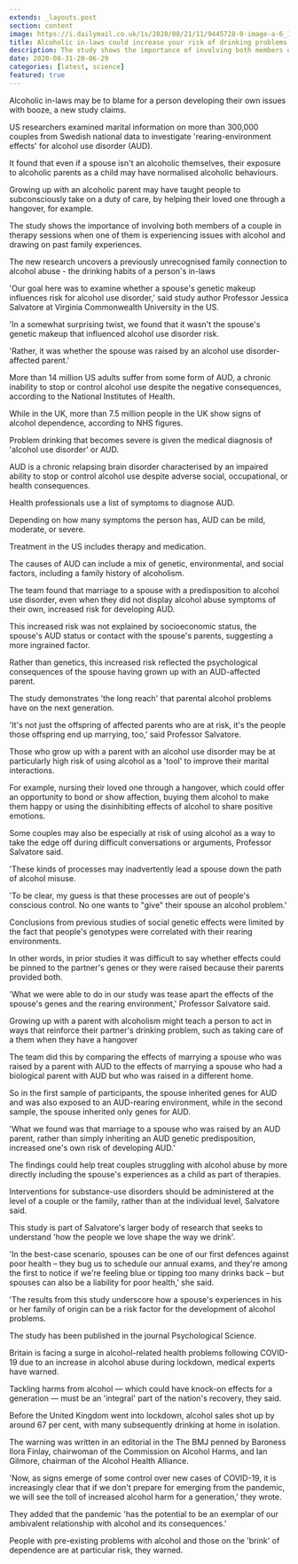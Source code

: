 ```yaml
---
extends: _layouts.post
section: content
image: https://i.dailymail.co.uk/1s/2020/08/21/11/9445728-0-image-a-6_1598005344940.jpg 
title: Alcoholic in-laws could increase your risk of drinking problems 
description: The study shows the importance of involving both members of a couple in therapy sessions when one of them is experiencing issues with alcohol and drawing on past family experiences. 
date: 2020-08-31-20-06-29 
categories: [latest, science] 
featured: true 
--- 
```

Alcoholic in-laws may be to blame for a person developing their own issues with booze, a new study claims. 

US researchers examined marital information on more than 300,000 couples from Swedish national data to investigate 'rearing-environment effects' for alcohol use disorder (AUD).  

It found that even if a spouse isn't an alcoholic themselves, their exposure to alcoholic parents as a child may have normalised alcoholic behaviours. 

Growing up with an alcoholic parent may have taught people to subconsciously take on a duty of care, by helping their loved one through a hangover, for example.

The study shows the importance of involving both members of a couple in therapy sessions when one of them is experiencing issues with alcohol and drawing on past family experiences. 

The new research uncovers a previously unrecognised family connection to alcohol abuse - the drinking habits of a person's in-laws 

'Our goal here was to examine whether a spouse's genetic makeup influences risk for alcohol use disorder,' said study author Professor Jessica Salvatore at Virginia Commonwealth University in the US. 

'In a somewhat surprising twist, we found that it wasn't the spouse's genetic makeup that influenced alcohol use disorder risk. 

'Rather, it was whether the spouse was raised by an alcohol use disorder-affected parent.'

More than 14 million US adults suffer from some form of AUD, a chronic inability to stop or control alcohol use despite the negative consequences, according to the National Institutes of Health.  

While in the UK, more than 7.5 million people in the UK show signs of alcohol dependence, according to NHS figures.

Problem drinking that becomes severe is given the medical diagnosis of 'alcohol use disorder' or AUD. 

AUD is a chronic relapsing brain disorder characterised by an impaired ability to stop or control alcohol use despite adverse social, occupational, or health consequences. 

Health professionals use a list of symptoms to diagnose AUD. 

Depending on how many symptoms the person has, AUD can be mild, moderate, or severe.

Treatment in the US includes therapy and medication.  

The causes of AUD can include a mix of genetic, environmental, and social factors, including a family history of alcoholism.   

The team found that marriage to a spouse with a predisposition to alcohol use disorder, even when they did not display alcohol abuse symptoms of their own, increased risk for developing AUD. 

This increased risk was not explained by socioeconomic status, the spouse's AUD status or contact with the spouse's parents, suggesting a more ingrained factor.  

Rather than genetics, this increased risk reflected the psychological consequences of the spouse having grown up with an AUD-affected parent. 

The study demonstrates 'the long reach' that parental alcohol problems have on the next generation. 

'It's not just the offspring of affected parents who are at risk, it's the people those offspring end up marrying, too,' said Professor Salvatore. 

Those who grow up with a parent with an alcohol use disorder may be at particularly high risk of using alcohol as a 'tool' to improve their marital interactions.

For example, nursing their loved one through a hangover, which could offer an opportunity to bond or show affection, buying them alcohol to make them happy or using the disinhibiting effects of alcohol to share positive emotions.  

Some couples may also be especially at risk of using alcohol as a way to take the edge off during difficult conversations or arguments, Professor Salvatore said. 

'These kinds of processes may inadvertently lead a spouse down the path of alcohol misuse. 

'To be clear, my guess is that these processes are out of people's conscious control. No one wants to "give" their spouse an alcohol problem.'

Conclusions from previous studies of social genetic effects were limited by the fact that people's genotypes were correlated with their rearing environments. 

In other words, in prior studies it was difficult to say whether effects could be pinned to the partner's genes or they were raised because their parents provided both.

'What we were able to do in our study was tease apart the effects of the spouse's genes and the rearing environment,' Professor Salvatore said.  

Growing up with a parent with alcoholism might teach a person to act in ways that reinforce their partner's drinking problem, such as taking care of a them when they have a hangover

The team did this by comparing the effects of marrying a spouse who was raised by a parent with AUD to the effects of marrying a spouse who had a biological parent with AUD but who was raised in a different home. 

So in the first sample of participants, the spouse inherited genes for AUD and was also exposed to an AUD-rearing environment, while in the second sample, the spouse inherited only genes for AUD. 

'What we found was that marriage to a spouse who was raised by an AUD parent, rather than simply inheriting an AUD genetic predisposition, increased one's own risk of developing AUD.'

The findings could help treat couples struggling with alcohol abuse by more directly including the spouse's experiences as a child as part of therapies.

Interventions for substance-use disorders should be administered at the level of a couple or the family, rather than at the individual level, Salvatore said.

This study is part of Salvatore's larger body of research that seeks to understand 'how the people we love shape the way we drink'.

'In the best-case scenario, spouses can be one of our first defences against poor health – they bug us to schedule our annual exams, and they're among the first to notice if we're feeling blue or tipping too many drinks back – but spouses can also be a liability for poor health,' she said. 

'The results from this study underscore how a spouse's experiences in his or her family of origin can be a risk factor for the development of alcohol problems.    

The study has been published in the journal Psychological Science. 

Britain is facing a surge in alcohol-related health problems following COVID-19 due to an increase in alcohol abuse during lockdown, medical experts have warned.

Tackling harms from alcohol — which could have knock-on effects for a generation — must be an 'integral' part of the nation's recovery, they said.

Before the United Kingdom went into lockdown, alcohol sales shot up by around 67 per cent, with many subsequently drinking at home in isolation.

The warning was written in an editorial in the The BMJ penned by Baroness Ilora Finlay, chairwoman of the Commission on Alcohol Harms, and Ian Gilmore, chairman of the Alcohol Health Alliance. 

'Now, as signs emerge of some control over new cases of COVID-19, it is increasingly clear that if we don't prepare for emerging from the pandemic, we will see the toll of increased alcohol harm for a generation,' they wrote.

They added that the pandemic 'has the potential to be an exemplar of our ambivalent relationship with alcohol and its consequences.'

People with pre-existing problems with alcohol and those on the 'brink' of dependence are at particular risk, they warned.  

